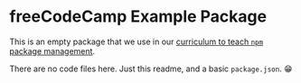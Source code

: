 # freeCodeCamp Example Package

This is an empty package that we use in our [curriculum to teach `npm` package management](https://www.freecodecamp.org/learn/back-end-development-and-apis/#managing-packages-with-npm).

There are no code files here. Just this readme, and a basic `package.json`. 😁
